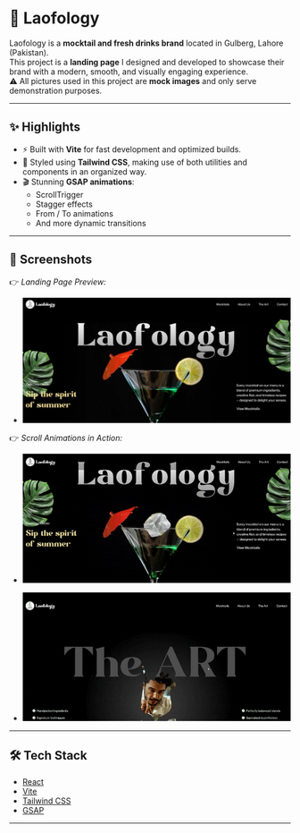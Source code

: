 # 🥂 Laofology

Laofology is a **mocktail and fresh drinks brand** located in Gulberg, Lahore (Pakistan).  
This project is a **landing page** I designed and developed to showcase their brand with a modern, smooth, and visually engaging experience.  
⚠️ All pictures used in this project are **mock images** and only serve demonstration purposes.  

---

## ✨ Highlights

- ⚡ Built with **Vite** for fast development and optimized builds.  
- 🎨 Styled using **Tailwind CSS**, making use of both utilities and components in an organized way.  
- 🎬 Stunning **GSAP animations**:
  - ScrollTrigger  
  - Stagger effects  
  - From / To animations  
  - And more dynamic transitions  

---

## 📸 Screenshots

👉 *Landing Page Preview:*  
- ![Homepage](https://github.com/usamam46-git/Laofology/blob/main/Homepage.png?raw=true)

👉 *Scroll Animations in Action:*  
- ![Animation](https://github.com/usamam46-git/Laofology/blob/main/LaofologyPakistan-GoogleChrome2025-09-2900-41-37-ezgif.com-optimize.gif?raw=true)

- ![Second Animation](https://github.com/usamam46-git/Laofology/blob/main/SecondAnimation-ezgif.com-optimize.gif?raw=true)

---

## 🛠️ Tech Stack

- [React](https://react.dev/)  
- [Vite](https://vitejs.dev/)  
- [Tailwind CSS](https://tailwindcss.com/)  
- [GSAP](https://gsap.com/)  

---
